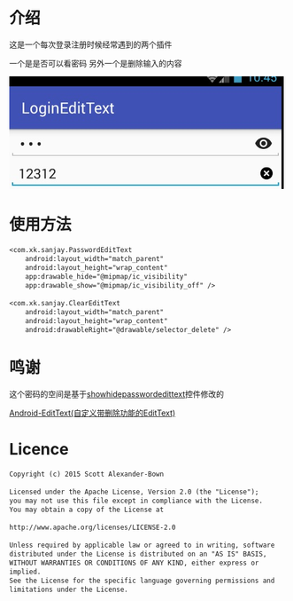 # 介绍
这是一个每次登录注册时候经常遇到的两个插件

一个是是否可以看密码
另外一个是删除输入的内容

![](art/demo.jpg)

# 使用方法

	<com.xk.sanjay.PasswordEditText
        android:layout_width="match_parent"
        android:layout_height="wrap_content"
        app:drawable_hide="@mipmap/ic_visibility"
        app:drawable_show="@mipmap/ic_visibility_off" />

    <com.xk.sanjay.ClearEditText
        android:layout_width="match_parent"
        android:layout_height="wrap_content"
        android:drawableRight="@drawable/selector_delete" />
        
# 鸣谢
这个密码的空间是基于[showhidepasswordedittext](https://github.com/scottyab/showhidepasswordedittext)控件修改的

[Android-EditText(自定义带删除功能的EditText)](http://blog.csdn.net/xiaoganstar/article/details/43053991)

# Licence

	Copyright (c) 2015 Scott Alexander-Bown
	
	Licensed under the Apache License, Version 2.0 (the "License");
	you may not use this file except in compliance with the License.
	You may obtain a copy of the License at
	
	http://www.apache.org/licenses/LICENSE-2.0
	
	Unless required by applicable law or agreed to in writing, software
	distributed under the License is distributed on an "AS IS" BASIS,
	WITHOUT WARRANTIES OR CONDITIONS OF ANY KIND, either express or implied.
	See the License for the specific language governing permissions and
	limitations under the License.
 
